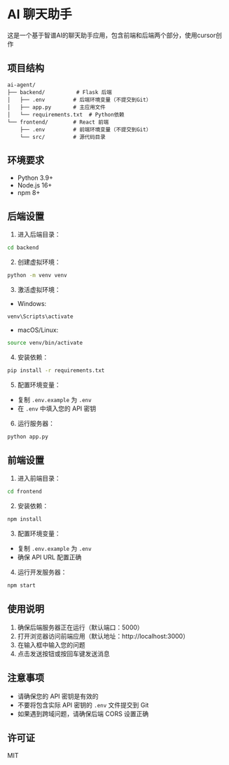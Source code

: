 # AI 聊天助手

这是一个基于智谱AI的聊天助手应用，包含前端和后端两个部分，使用cursor创作

## 项目结构

```
ai-agent/
├── backend/          # Flask 后端
│   ├── .env         # 后端环境变量（不提交到Git）
│   ├── app.py       # 主应用文件
│   └── requirements.txt  # Python依赖
└── frontend/        # React 前端
    ├── .env         # 前端环境变量（不提交到Git）
    └── src/         # 源代码目录
```

## 环境要求

- Python 3.9+
- Node.js 16+
- npm 8+

## 后端设置

1. 进入后端目录：
```bash
cd backend
```

2. 创建虚拟环境：
```bash
python -m venv venv
```

3. 激活虚拟环境：
- Windows:
```bash
venv\Scripts\activate
```
- macOS/Linux:
```bash
source venv/bin/activate
```

4. 安装依赖：
```bash
pip install -r requirements.txt
```

5. 配置环境变量：
- 复制 `.env.example` 为 `.env`
- 在 `.env` 中填入您的 API 密钥

6. 运行服务器：
```bash
python app.py
```

## 前端设置

1. 进入前端目录：
```bash
cd frontend
```

2. 安装依赖：
```bash
npm install
```

3. 配置环境变量：
- 复制 `.env.example` 为 `.env`
- 确保 API URL 配置正确

4. 运行开发服务器：
```bash
npm start
```

## 使用说明

1. 确保后端服务器正在运行（默认端口：5000）
2. 打开浏览器访问前端应用（默认地址：http://localhost:3000）
3. 在输入框中输入您的问题
4. 点击发送按钮或按回车键发送消息

## 注意事项

- 请确保您的 API 密钥是有效的
- 不要将包含实际 API 密钥的 `.env` 文件提交到 Git
- 如果遇到跨域问题，请确保后端 CORS 设置正确

## 许可证

MIT 
